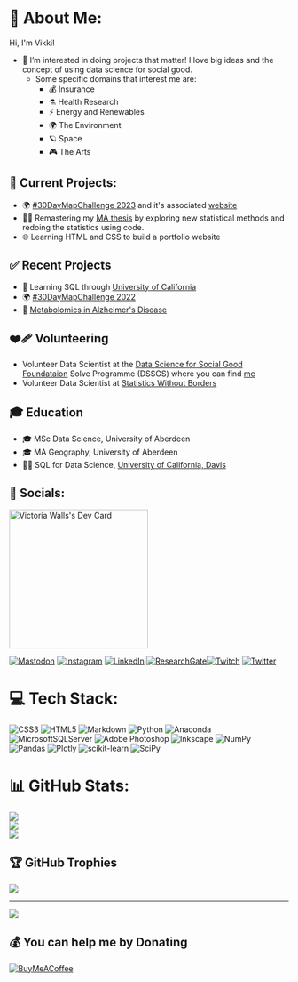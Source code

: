 # 💫 About Me:
Hi, I'm Vikki!
- 👀 I’m interested in doing projects that matter! I love big ideas and the concept of using data science for social good. 
  - Some specific domains that interest me are:
      - 💰 Insurance
      - ⚗️ Health Research
      - ⚡ Energy and Renewables
      - 🌍 The Environment
      - 🪐 Space
      - 🎮 The Arts

## 🚧 Current Projects:
- 🌍 [#30DayMapChallenge 2023](https://github.com/VikkiWalls/30-Day-Map-Challenge-2023) and it's associated [website](https://vikkiwalls.github.io/30-Day-Map-Challenge-2023-Live/)
- 👩‍💻 Remastering my [MA thesis](https://github.com/VikkiWalls/Remastered-MA-Geo-Diss) by exploring new statistical methods and redoing the statistics using code.
- 🌐 Learning HTML and CSS to build a portfolio website

## ✅ Recent Projects
- 💾 Learning SQL through [University of California](https://www.coursera.org/learn/sql-for-data-science/home/module/1)
- 🌍 [#30DayMapChallenge 2022](https://github.com/VikkiWalls/30-Day-Map-Challenge-2022#30-day-map-challenge-2022)
- 🔬 [Metabolomics in Alzheimer's Disease](https://github.com/VikkiWalls/Metabolomics-in-Alzheimer-s-Disease---An-Investigation-into-Conflicting-Methodologies-and-Results)

## ❤️‍🩹 Volunteering
- Volunteer Data Scientist at the [Data Science for Social Good Foundataion](http://www.datascienceforsocialgood.org/) Solve Programme (DSSGS) where you can find [me](https://solveforgood.org/user/8665)
- Volunteer Data Scientist at [Statistics Without Borders](https://www.statisticswithoutborders.org/)

## 🎓 Education
- 🎓 MSc Data Science, University of Aberdeen
- 🎓 MA Geography, University of Aberdeen
- 👩‍💻 SQL for Data Science, [University of California, Davis](https://www.coursera.org/learn/sql-for-data-science/home/module/1)

## 👋 Socials:
<a href="https://app.daily.dev/Vintagefiretruk"><img src="https://api.daily.dev/devcards/45427dd5a63f494daa5d4e2f850fe17c.png?r=mt4" width="250" alt="Victoria Walls's Dev Card"/></a>

[![Mastodon](https://img.shields.io/badge/Mastodon-%239146FF.svg?logo=Mastodon&logoColor=white)](https://tech.lgbt/web/@DataScienceNot2) [![Instagram](https://img.shields.io/badge/Instagram-%23E4405F.svg?logo=Instagram&logoColor=white)](https://instagram.com/datasciencenot2) [![LinkedIn](https://img.shields.io/badge/LinkedIn-%230077B5.svg?logo=linkedin&logoColor=white)](https://www.linkedin.com/in/victoriajswalls/) [![ResearchGate](https://img.shields.io/badge/ResearchGate-%9cf.svg?logo=ResearchGate&logoColor=white)](https://www.researchgate.net/profile/Victoria-Walls-2)[![Twitch](https://img.shields.io/badge/Twitch-%239146FF.svg?logo=Twitch&logoColor=white)](https://twitch.tv/datasciencenot2) [![Twitter](https://img.shields.io/badge/Twitter-%231DA1F2.svg?logo=Twitter&logoColor=white)](https://twitter.com/@DataScienceNot2) 

# 💻 Tech Stack:
![CSS3](https://img.shields.io/badge/css3-%231572B6.svg?style=for-the-badge&logo=css3&logoColor=white) ![HTML5](https://img.shields.io/badge/html5-%23E34F26.svg?style=for-the-badge&logo=html5&logoColor=white) ![Markdown](https://img.shields.io/badge/markdown-%23000000.svg?style=for-the-badge&logo=markdown&logoColor=white) ![Python](https://img.shields.io/badge/python-3670A0?style=for-the-badge&logo=python&logoColor=ffdd54) ![Anaconda](https://img.shields.io/badge/Anaconda-%2344A833.svg?style=for-the-badge&logo=anaconda&logoColor=white) ![MicrosoftSQLServer](https://img.shields.io/badge/Microsoft%20SQL%20Sever-CC2927?style=for-the-badge&logo=microsoft%20sql%20server&logoColor=white) ![Adobe Photoshop](https://img.shields.io/badge/adobephotoshop-%2331A8FF.svg?style=for-the-badge&logo=adobephotoshop&logoColor=white) ![Inkscape](https://img.shields.io/badge/Inkscape-e0e0e0?style=for-the-badge&logo=inkscape&logoColor=080A13) ![NumPy](https://img.shields.io/badge/numpy-%23013243.svg?style=for-the-badge&logo=numpy&logoColor=white) ![Pandas](https://img.shields.io/badge/pandas-%23150458.svg?style=for-the-badge&logo=pandas&logoColor=white) ![Plotly](https://img.shields.io/badge/Plotly-%233F4F75.svg?style=for-the-badge&logo=plotly&logoColor=white) ![scikit-learn](https://img.shields.io/badge/scikit--learn-%23F7931E.svg?style=for-the-badge&logo=scikit-learn&logoColor=white) ![SciPy](https://img.shields.io/badge/SciPy-%230C55A5.svg?style=for-the-badge&logo=scipy&logoColor=%white)
# 📊 GitHub Stats:
![](https://github-readme-stats.vercel.app/api?username=VikkiWalls&theme=maroongold&hide_border=true&include_all_commits=true&count_private=true)<br/>
![](https://github-readme-streak-stats.herokuapp.com/?user=VikkiWalls&theme=maroongold&hide_border=true)<br/>
![](https://github-readme-stats.vercel.app/api/top-langs/?username=VikkiWalls&theme=maroongold&hide_border=true&include_all_commits=true&count_private=true&layout=compact)

## 🏆 GitHub Trophies
![](https://github-profile-trophy.vercel.app/?username=VikkiWalls&theme=radical&no-frame=true&no-bg=true&margin-w=4)

---
[![](https://visitcount.itsvg.in/api?id=VikkiWalls&icon=5&color=6)](https://visitcount.itsvg.in)

  ## 💰 You can help me by Donating
  [![BuyMeACoffee](https://img.shields.io/badge/Buy%20Me%20a%20Coffee-ffdd00?style=for-the-badge&logo=buy-me-a-coffee&logoColor=black)](https://www.buymeacoffee.com/DataScienceNot2) 
